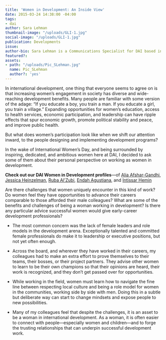```yaml
---
title: 'Women in Development: An Inside View'
date: 2015-03-24 14:38:00 -04:00
tags:
- dai
author: Sara Lehman
thumbnail-image: "/uploads/GLI-1.jpg"
social-image: "/uploads/GLI-1.jpg"
publication: Developments
issue: 
author-bio: Sara Lehman is a Communications Specialist for DAI based in Bangkok.
featured?: 
assets:
- path: "/uploads/Pic_SLehman.jpg"
  name: Pic_SLehman
  author?: 'yes'
---
```


In international development, one thing that everyone seems to agree on is that increasing women’s engagement in society has diverse and wide-reaching development benefits. Many people are familiar with some version of the adage: “If you educate a boy, you train a man. If you educate a girl, you train a village.” Expanding opportunities for women’s education, access to health services, economic participation, and leadership can have ripple effects that spur economic growth, promote political stability and peace, and improve public health.



But what does women’s participation look like when we shift our attention inward, to the people designing and implementing development programs? 

In the wake of International Women’s Day, and being surrounded by inspiring, dedicated, and ambitious women here at DAI, I decided to ask some of them about their personal perspective on working as women in development.

<aside><p><strong>Check out our DAI Women in Development profiles</strong>—of <a href="/articles/alia/">Alia Afshar-Gandhi</a>, <a href="/articles/jessica-heinzelman/">Jessica Heinzelman</a>, <a href="/articles/women-in-development-ruba-alzubi/">Ruba Al'Zubi</a>, <a href="/articles/women-in-development-dr-endah-agustiana/">Endah Agustiana</a>, and <a href="/articles/women-in-development-intissar-hemim/">Intissar Hemin</a></p>
</aside>

Are there challenges that women uniquely encounter in this kind of work? Do women feel they have opportunities to advance their careers comparable to those afforded their male colleagues? What are some of the benefits and challenges of being a woman working in development? Is there any particular advice successful women would give early-career development professionals?

* The most common concern was the lack of female leaders and role models in the development arena. Exceptionally talented and committed female professionals do make it to leadership or executive positions, but not yet often enough. 

* Across the board, and wherever they have worked in their careers, my colleagues had to make an extra effort to prove themselves to their teams, their bosses, or their project partners. They advise other women to learn to be their own champions so that their opinions are heard, their work is recognized, and they don’t get passed over for opportunities.

* While working in the field, women must learn how to navigate the fine line between respecting local culture and being a role model for women in the communities, working side by side with men. Doing this in a subtle but deliberate way can start to change mindsets and expose people to new possibilities.

* Many of my colleagues feel that despite the challenges, it is an asset to be a woman in international development. As a woman, it is often easier to connect with people—especially women and children—and to forge the trusting relationships that can underpin successful development work.
